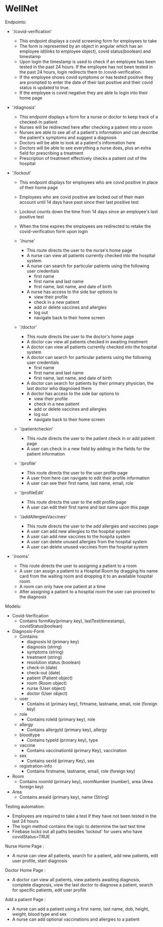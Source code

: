 # WellNet

Endpoints: 

- '/covid-verification' 
  - This endpoint displays a covid screening form for employees to take 
  - The form is represented by an object in angular which has an employee id(links to employee object), covid status(boolean) and timestamp
  - Upon login the timestamp is used to check if an employee has been tested in the past 24 hours. If the employee has not been tested in the past 24 hours, login redirects them to /covid-verification.
  - If the employee shows covid symptoms or has tested positive they are prompted to enter the date of their last positive and their covid status is updated to true.
  - If the employee is covid negative they are able to login into their home page

- '/diagnosis'
  - This endpoint displays a form for a nurse or doctor to keep track of a checked-in patient
  - Nurses will be redirected here after checking a patient into a room
  - Nurses are able to see all of a patient's information and can describe the patient's symptoms and suggest a diagnosis
  - Doctors will be able to look at a patient's information here
  - Doctors will be able to see everything a nurse does, plus an extra field for prescribing a treatment
  - Prescription of treatment effectively checks a patient out of the hospital

- '/lockout'
  - This endpoint displays for employees who are covid positive in place of their home page
  - Employees who are covid positive are locked out of their main account until 14 days have past since their last positive test
  - Lockout counts down the time from 14 days since an employee's last positive test
  - When the time expires the employees are redirected to retake the covid-verification form upon login

  - '/nurse'
    - This route directs the user to the nurse's home page
    - A nurse can view all patients currently checked into the hospital system
    - A nurse can search for particular patients using the following user credentials
      - first name
      - first name and last name
      - first name, last name, and date of birth
    - A nurse has access to the side bar options to
      - view their profile
      - check in a new patient
      - add or delete vaccines and allergies
      - log out
      - navigate back to their home screen
  - '/doctor'
    - This route directs the user to the doctor's home page
    - A doctor cav view all patients checked in awaiting treatment
    - A doctor can view all patients currently checked into the hospital system
    - A doctor can search for particular patients using the following user credentials
      - first name
      - first name and last name
      - first name, last name, and date of birth
    - A doctor can search for patients by their primary physician, the last doctor who diagnosed them
    - A doctor has access to the side bar options to
      - view their profile
      - check in a new patient
      - add or delete vaccines and allergies
      - log out
      - navigate back to their home screen
  - '/patientcheckin'
    - This route directs the user to the patient check in or add patient page
    - A user can check in a new field by adding in the fields for the patient information
  - '/profile'
    - This route directs the user to the user profile page
    - A user from here can navigate to edit their profile information
    - A user can see their first name, last name, email, role
  - '/profileEdit'
    - This route directs the user to the edit profile page
    - A user can edit their first name and last name upon this page
  - '/addAllergiesVaccines'
    - This route directs the user to the add allergies and vaccines page
    - A user can add new allergies to the hospital system
    - A user can add new vaccines to the hospita system
    - A user can delete unused allergies from the hospital system
    - A user can delete unused vaccines from the hospital system
 - '/rooms'
    - This route directs the user to assigning a patient to a room 
    - A user can assign a patient to a Hospital Room by dragging his name card from the waiting room and dropping it to an available hospital room.
    - A room can only have one patient at a time
    - After assigning a patient to a hospital room the user can proceed to the diagnosis 



Models:
- Covid-Verification
  - Contains formKey(primary key), lastTest(timestamp), covidStatus(boolean)
- Diagnosis-Form
  - Contains:
    - diagnosis Id (primary key)
    - diagnosis (string)
    - symptoms (string)
    - treatment (string)
    - resolution status (boolean)
    - check-in (date)
    - check-out (date)
    - patient (Patient object)
    - room (Room object)
    - nurse (User object)
    - doctor (User object)
  - user
    - Contains id (primary key), firtname, lastname, email, role (foreign key)
  - role
    - Contains roleId (primary key), role
  - allergy
    - Contains allergyId (primary key), allergy
  - bloodtype
    - Contains typeId (primary key), type
  - vaccine
    - Contains vaccinationId (primary Key), vaccination
  - sex
    - Contains sexId (primary Key), sex
  - registration-info
    - Contains firstname, lastname, email, role (foreign key)
- Room
  - Contains roomId (primary key), roomNumber (number), area (Area foreign key)
- Area
  - Contains areaId (primary key), name (String)


Testing automation:
- Employees are required to take a test if they have not been tested in the last 24 hours
- The login method contains the logic to determine the last test time
- Firebase locks out all paths besides 'lockout' for users who have covidStatus=TRUE

Nurse Home Page :
  - A nurse can view all patients, search for a patient, add new patients, edit user profile, start diagnosis
 
Doctor Home Page :
  - A doctor can view all patients, view patients awaiting diagnosis, complete diagnosis, view the last doctor to diagnose a patient, search for specific patients, edit user profile

Add a patient Page :
  - A nurse can add a patient using a first name, last name, dob, height, weight, blood type and sex
  - A nurse can add optional vaccinations and allergies to a patient



